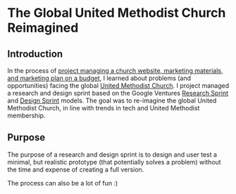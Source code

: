 # The Global United Methodist Church Reimagined

## Introduction

In the process of [project managing a church website, marketing materials, and marketing plan on a budget](http://katherinemichel.gitbooks.io/church-website-and-marketing-on-a-budget/content/), I learned about problems (and opportunities) facing the global [United Methodist Church](http://www.umc.org). I project managed a research and design sprint based on the Google Ventures [Research Sprint](http://www.gv.com/lib/the-gv-research-sprint-a-4-day-process-for-answering-important-startup-questions) and [Design Sprint](http://www.gv.com/sprint) models. The goal was to re-imagine the global United Methodist Church, in line with trends in tech and United Methodist membership.

## Purpose

The purpose of a research and design sprint is to design and user test a minimal, but realistic prototype (that potentially solves a problem) without the time and expense of creating a full version.

The process can also be a lot of fun :)

